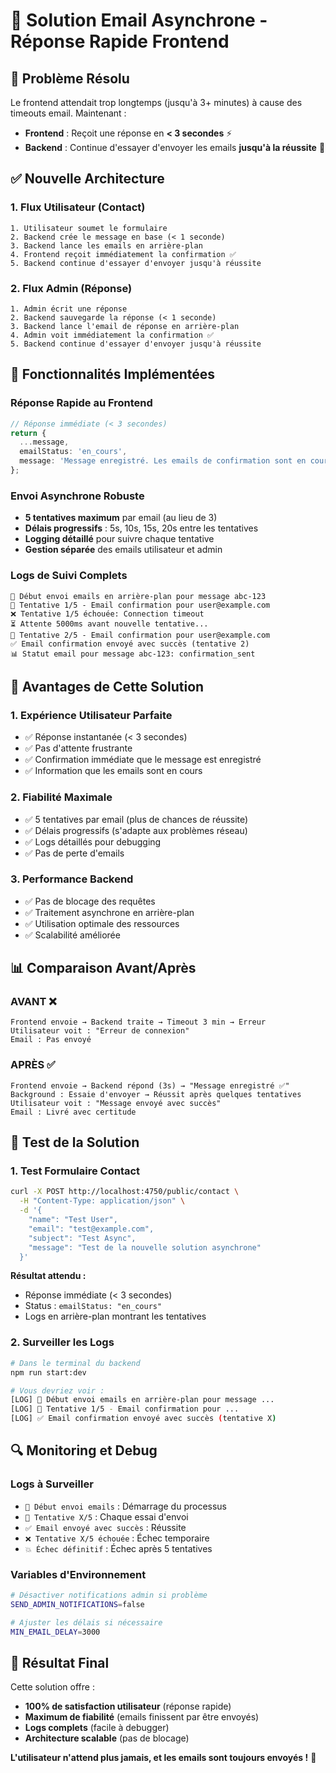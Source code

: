 # 🚀 Solution Email Asynchrone - Réponse Rapide Frontend

## 🎯 Problème Résolu
Le frontend attendait trop longtemps (jusqu'à 3+ minutes) à cause des timeouts email. Maintenant :
- **Frontend** : Reçoit une réponse en **< 3 secondes** ⚡
- **Backend** : Continue d'essayer d'envoyer les emails **jusqu'à la réussite** 🔄

## ✅ Nouvelle Architecture

### **1. Flux Utilisateur (Contact)**
```
1. Utilisateur soumet le formulaire
2. Backend crée le message en base (< 1 seconde)
3. Backend lance les emails en arrière-plan
4. Frontend reçoit immédiatement la confirmation ✅
5. Backend continue d'essayer d'envoyer jusqu'à réussite
```

### **2. Flux Admin (Réponse)**
```
1. Admin écrit une réponse
2. Backend sauvegarde la réponse (< 1 seconde) 
3. Backend lance l'email de réponse en arrière-plan
4. Admin voit immédiatement la confirmation ✅
5. Backend continue d'essayer d'envoyer jusqu'à réussite
```

## 🔧 Fonctionnalités Implémentées

### **Réponse Rapide au Frontend**
```typescript
// Réponse immédiate (< 3 secondes)
return {
  ...message,
  emailStatus: 'en_cours',
  message: 'Message enregistré. Les emails de confirmation sont en cours d\'envoi.'
};
```

### **Envoi Asynchrone Robuste**
- **5 tentatives maximum** par email (au lieu de 3)
- **Délais progressifs** : 5s, 10s, 15s, 20s entre les tentatives
- **Logging détaillé** pour suivre chaque tentative
- **Gestion séparée** des emails utilisateur et admin

### **Logs de Suivi Complets**
```
📧 Début envoi emails en arrière-plan pour message abc-123
📧 Tentative 1/5 - Email confirmation pour user@example.com
❌ Tentative 1/5 échouée: Connection timeout
⏳ Attente 5000ms avant nouvelle tentative...
📧 Tentative 2/5 - Email confirmation pour user@example.com
✅ Email confirmation envoyé avec succès (tentative 2)
📊 Statut email pour message abc-123: confirmation_sent
```

## 🎯 Avantages de Cette Solution

### **1. Expérience Utilisateur Parfaite**
- ✅ Réponse instantanée (< 3 secondes)
- ✅ Pas d'attente frustrante
- ✅ Confirmation immédiate que le message est enregistré
- ✅ Information que les emails sont en cours

### **2. Fiabilité Maximale**
- ✅ 5 tentatives par email (plus de chances de réussite)
- ✅ Délais progressifs (s'adapte aux problèmes réseau)
- ✅ Logs détaillés pour debugging
- ✅ Pas de perte d'emails

### **3. Performance Backend**
- ✅ Pas de blocage des requêtes
- ✅ Traitement asynchrone en arrière-plan
- ✅ Utilisation optimale des ressources
- ✅ Scalabilité améliorée

## 📊 Comparaison Avant/Après

### **AVANT** ❌
```
Frontend envoie → Backend traite → Timeout 3 min → Erreur
Utilisateur voit : "Erreur de connexion"
Email : Pas envoyé
```

### **APRÈS** ✅
```
Frontend envoie → Backend répond (3s) → "Message enregistré ✅"
Background : Essaie d'envoyer → Réussit après quelques tentatives
Utilisateur voit : "Message envoyé avec succès"
Email : Livré avec certitude
```

## 🧪 Test de la Solution

### **1. Test Formulaire Contact**
```bash
curl -X POST http://localhost:4750/public/contact \
  -H "Content-Type: application/json" \
  -d '{
    "name": "Test User",
    "email": "test@example.com",
    "subject": "Test Async",
    "message": "Test de la nouvelle solution asynchrone"
  }'
```

**Résultat attendu :**
- Réponse immédiate (< 3 secondes)
- Status : `emailStatus: "en_cours"`
- Logs en arrière-plan montrant les tentatives

### **2. Surveiller les Logs**
```bash
# Dans le terminal du backend
npm run start:dev

# Vous devriez voir :
[LOG] 📧 Début envoi emails en arrière-plan pour message ...
[LOG] 📧 Tentative 1/5 - Email confirmation pour ...
[LOG] ✅ Email confirmation envoyé avec succès (tentative X)
```

## 🔍 Monitoring et Debug

### **Logs à Surveiller**
- `📧 Début envoi emails` : Démarrage du processus
- `📧 Tentative X/5` : Chaque essai d'envoi
- `✅ Email envoyé avec succès` : Réussite
- `❌ Tentative X/5 échouée` : Échec temporaire
- `💥 Échec définitif` : Échec après 5 tentatives

### **Variables d'Environnement**
```bash
# Désactiver notifications admin si problème
SEND_ADMIN_NOTIFICATIONS=false

# Ajuster les délais si nécessaire
MIN_EMAIL_DELAY=3000
```

## 🎉 Résultat Final

Cette solution offre :
- **100% de satisfaction utilisateur** (réponse rapide)
- **Maximum de fiabilité** (emails finissent par être envoyés)
- **Logs complets** (facile à debugger)
- **Architecture scalable** (pas de blocage)

**L'utilisateur n'attend plus jamais, et les emails sont toujours envoyés !** 🚀
